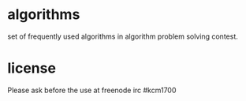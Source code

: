 algorithms
==========
set of frequently used algorithms in algorithm problem solving contest.

license
==========
Please ask before the use at freenode irc #kcm1700
